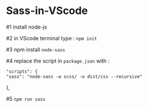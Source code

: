 # Sass-in-VScode

#1 install node-js 

#2 in VScode terminal type : `npm init`

#3 npm install `node-sass`

#4 replace the script in `package.json` with : 

    "scripts": {
    "sass": "node-sass -w scss/ -o dist/css --recursive"
  },
  
 #5 `npm run sass`
